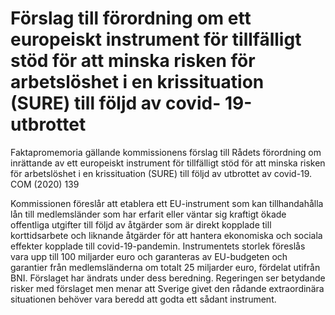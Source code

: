 # Förslag till förordning om ett europeiskt instrument för tillfälligt stöd för att minska risken för arbetslöshet i en krissituation (SURE) till följd av covid- 19-utbrottet

Faktapromemoria gällande kommissionens förslag till Rådets förordning om inrättande av ett europeiskt instrument för tillfälligt stöd för att minska risken för arbetslöshet i en
krissituation (SURE) till följd av utbrottet av covid-19. COM (2020) 139

Kommissionen föreslår att etablera ett EU-instrument som kan tillhandahålla lån till medlemsländer som har erfarit eller väntar sig kraftigt ökade offentliga utgifter till följd av åtgärder som är direkt kopplade till korttidsarbete och liknande åtgärder för att hantera ekonomiska och sociala effekter kopplade till covid-19-pandemin. Instrumentets storlek föreslås vara upp till 100 miljarder euro och garanteras av EU-budgeten och garantier från medlemsländerna om totalt 25 miljarder euro, fördelat utifrån BNI. Förslaget har ändrats under dess beredning. Regeringen ser betydande risker med
förslaget men menar att Sverige givet den rådande extraordinära situationen behöver vara beredd att godta ett sådant instrument.
